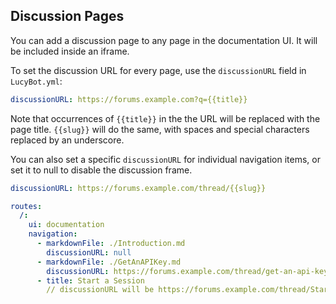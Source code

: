 ## Discussion Pages

You can add a discussion page to any page in the documentation UI.
It will be included inside an iframe.

To set the discussion URL for every page, use the `discussionURL` field
in `LucyBot.yml`:
```yaml
discussionURL: https://forums.example.com?q={{title}}
```

Note that occurrences of `{{title}}` in the the URL will be replaced
with the page title. `{{slug}}` will do the same, with spaces and
special characters replaced by an underscore.

You can also set a specific `discussionURL` for individual navigation items,
or set it to null to disable the discussion frame.

```yaml
discussionURL: https://forums.example.com/thread/{{slug}}

routes:
  /:
    ui: documentation
    navigation:
      - markdownFile: ./Introduction.md
        discussionURL: null
      - markdownFile: ./GetAnAPIKey.md
        discussionURL: https://forums.example.com/thread/get-an-api-key
      - title: Start a Session
        // discussionURL will be https://forums.example.com/thread/Start_a_Session
```
